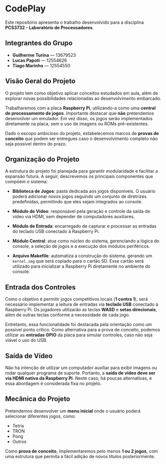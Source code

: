 # CodePlay

Este repositório apresenta o trabalho desenvolvido para a disciplina **PCS3732 - Laboratório de Processadores**.

## Integrantes do Grupo

- **Guilherme Turina** — 13679523  
- **Lucas Papoti** — 12554626  
- **Tiago Marinho** — 12554550

## Visão Geral do Projeto

O projeto tem como objetivo aplicar conceitos estudados em aula, além de explorar novas possibilidades relacionadas ao desenvolvimento embarcado.

Trabalharemos com a placa **Raspberry Pi**, utilizando-a como uma **central de processamento de jogos**. Importante destacar que **não** pretendemos desenvolver um emulador. Em vez disso, os jogos serão implementados diretamente na placa, sem o uso de imagens ou ROMs pré-existentes.

Dado o escopo ambicioso do projeto, estabelecemos marcos de **provas de conceito** que podem ser entregues caso o desenvolvimento completo não seja possível dentro do prazo.

## Organização do Projeto

A estrutura do projeto foi planejada para garantir modularidade e facilitar a expansão futura. A seguir, descrevemos os principais componentes que compõem o sistema:

- **Biblioteca de Jogos**: pasta dedicada aos jogos disponíveis. O usuário poderá adicionar novos jogos seguindo um conjunto de diretrizes predefinidas, permitindo que eles sejam integrados ao console.

- **Módulo de Vídeo**: responsável pela geração e controle da saída de vídeo via HDMI, sem depender de computadores auxiliares.

- **Módulo de Entrada**: encarregado de capturar e processar as entradas do teclado USB conectado à Raspberry Pi.

- **Módulo Central**: atua como núcleo do sistema, gerenciando a lógica do console, a seleção de jogos e a execução dos módulos periféricos.

- **Arquivo Makefile**: automatiza a construção do sistema, gerando um `kernel.img` que será copiado para o cartão SD. Esse cartão será utilizado para inicializar a Raspberry Pi diretamente no ambiente do console.

## Entrada dos Controles

Como o objetivo é permitir jogos competitivos locais (**1 contra 1**), será necessário implementar a leitura de entradas via **teclado USB** conectado à Raspberry Pi. Os jogadores utilizarão as teclas **WASD** e **setas direcionais**, além de outras teclas conforme a necessidade de cada jogo.

Entretanto, essa funcionalidade foi destacada pela orientação como um possível ponto crítico. Como alternativa para a prova de conceito, podemos utilizar as **entradas GPIO** da placa para simular controles, caso não seja viável o uso do USB.

## Saída de Vídeo

Não há intenção de utilizar um computador auxiliar para exibir imagens ou rodar qualquer programa de suporte. Portanto, a **saída de vídeo deve ser via HDMI nativa da Raspberry Pi**. Neste caso, há poucas alternativas, e essa abordagem é considerada fixa no projeto.

## Mecânica do Projeto

Pretendemos desenvolver um **menu inicial** onde o usuário poderá selecionar diferentes jogos, como:

- Tetris  
- TRON  
- Pong  
- Outros

Como **prova de conceito**, implementaremos pelo menos **1 ou 2 jogos**, com uma estrutura que permita a fácil adição de novos títulos posteriormente.

